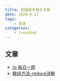 ```yaml
---
title: 前端技术相关文章
date: 2020-8-12
tags:
    - 目录
categories:
    - frontEnd
---
```


## 文章

- [js-每日一题](js/javascript-小题测试.md)
- [数组方法-reduce详解](js/reduce.md)

